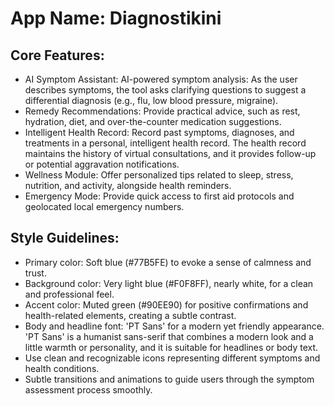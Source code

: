 # **App Name**: Diagnostikini

## Core Features:

- AI Symptom Assistant: AI-powered symptom analysis: As the user describes symptoms, the tool asks clarifying questions to suggest a differential diagnosis (e.g., flu, low blood pressure, migraine).
- Remedy Recommendations: Provide practical advice, such as rest, hydration, diet, and over-the-counter medication suggestions.
- Intelligent Health Record: Record past symptoms, diagnoses, and treatments in a personal, intelligent health record. The health record maintains the history of virtual consultations, and it provides follow-up or potential aggravation notifications.
- Wellness Module: Offer personalized tips related to sleep, stress, nutrition, and activity, alongside health reminders.
- Emergency Mode: Provide quick access to first aid protocols and geolocated local emergency numbers.

## Style Guidelines:

- Primary color: Soft blue (#77B5FE) to evoke a sense of calmness and trust.
- Background color: Very light blue (#F0F8FF), nearly white, for a clean and professional feel.
- Accent color: Muted green (#90EE90) for positive confirmations and health-related elements, creating a subtle contrast.
- Body and headline font: 'PT Sans' for a modern yet friendly appearance. 'PT Sans' is a humanist sans-serif that combines a modern look and a little warmth or personality, and it is suitable for headlines or body text.
- Use clean and recognizable icons representing different symptoms and health conditions.
- Subtle transitions and animations to guide users through the symptom assessment process smoothly.